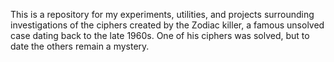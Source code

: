 This is a repository for my experiments, utilities, and projects surrounding investigations of the ciphers created by the Zodiac killer, a famous unsolved case dating back to the late 1960s.  One of his ciphers was solved, but to date the others remain a mystery.